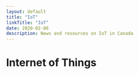```yaml
---
layout: default
title: "IoT"
linkTitle: "IoT"
date: 2020-02-06
description: News and resources on IoT in Canada
---
```


# Internet of Things

